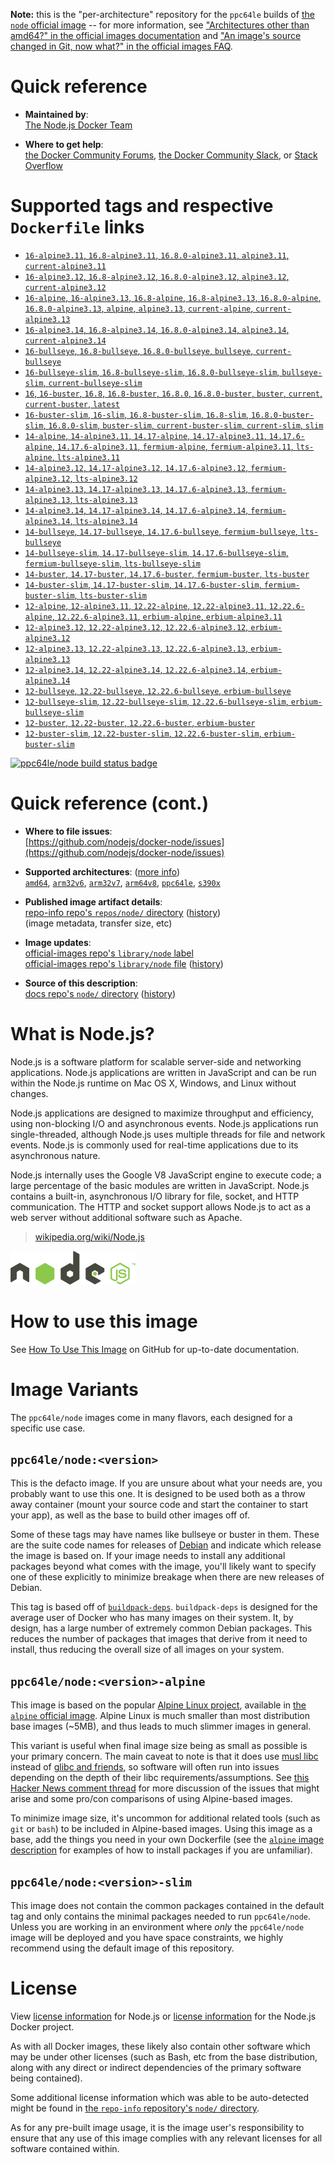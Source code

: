 <!--

********************************************************************************

WARNING:

    DO NOT EDIT "node/README.md"

    IT IS AUTO-GENERATED

    (from the other files in "node/" combined with a set of templates)

********************************************************************************

-->

**Note:** this is the "per-architecture" repository for the `ppc64le` builds of [the `node` official image](https://hub.docker.com/_/node) -- for more information, see ["Architectures other than amd64?" in the official images documentation](https://github.com/docker-library/official-images#architectures-other-than-amd64) and ["An image's source changed in Git, now what?" in the official images FAQ](https://github.com/docker-library/faq#an-images-source-changed-in-git-now-what).

# Quick reference

-	**Maintained by**:  
	[The Node.js Docker Team](https://github.com/nodejs/docker-node)

-	**Where to get help**:  
	[the Docker Community Forums](https://forums.docker.com/), [the Docker Community Slack](https://dockr.ly/slack), or [Stack Overflow](https://stackoverflow.com/search?tab=newest&q=docker)

# Supported tags and respective `Dockerfile` links

-	[`16-alpine3.11`, `16.8-alpine3.11`, `16.8.0-alpine3.11`, `alpine3.11`, `current-alpine3.11`](https://github.com/nodejs/docker-node/blob/3047652162a4f83f68260aabfdbb688e58e7b152/16/alpine3.11/Dockerfile)
-	[`16-alpine3.12`, `16.8-alpine3.12`, `16.8.0-alpine3.12`, `alpine3.12`, `current-alpine3.12`](https://github.com/nodejs/docker-node/blob/3047652162a4f83f68260aabfdbb688e58e7b152/16/alpine3.12/Dockerfile)
-	[`16-alpine`, `16-alpine3.13`, `16.8-alpine`, `16.8-alpine3.13`, `16.8.0-alpine`, `16.8.0-alpine3.13`, `alpine`, `alpine3.13`, `current-alpine`, `current-alpine3.13`](https://github.com/nodejs/docker-node/blob/3047652162a4f83f68260aabfdbb688e58e7b152/16/alpine3.13/Dockerfile)
-	[`16-alpine3.14`, `16.8-alpine3.14`, `16.8.0-alpine3.14`, `alpine3.14`, `current-alpine3.14`](https://github.com/nodejs/docker-node/blob/3047652162a4f83f68260aabfdbb688e58e7b152/16/alpine3.14/Dockerfile)
-	[`16-bullseye`, `16.8-bullseye`, `16.8.0-bullseye`, `bullseye`, `current-bullseye`](https://github.com/nodejs/docker-node/blob/3047652162a4f83f68260aabfdbb688e58e7b152/16/bullseye/Dockerfile)
-	[`16-bullseye-slim`, `16.8-bullseye-slim`, `16.8.0-bullseye-slim`, `bullseye-slim`, `current-bullseye-slim`](https://github.com/nodejs/docker-node/blob/3047652162a4f83f68260aabfdbb688e58e7b152/16/bullseye-slim/Dockerfile)
-	[`16`, `16-buster`, `16.8`, `16.8-buster`, `16.8.0`, `16.8.0-buster`, `buster`, `current`, `current-buster`, `latest`](https://github.com/nodejs/docker-node/blob/3047652162a4f83f68260aabfdbb688e58e7b152/16/buster/Dockerfile)
-	[`16-buster-slim`, `16-slim`, `16.8-buster-slim`, `16.8-slim`, `16.8.0-buster-slim`, `16.8.0-slim`, `buster-slim`, `current-buster-slim`, `current-slim`, `slim`](https://github.com/nodejs/docker-node/blob/3047652162a4f83f68260aabfdbb688e58e7b152/16/buster-slim/Dockerfile)
-	[`14-alpine`, `14-alpine3.11`, `14.17-alpine`, `14.17-alpine3.11`, `14.17.6-alpine`, `14.17.6-alpine3.11`, `fermium-alpine`, `fermium-alpine3.11`, `lts-alpine`, `lts-alpine3.11`](https://github.com/nodejs/docker-node/blob/dc340d0bf2119dee534106ef012e85861cda8b84/14/alpine3.11/Dockerfile)
-	[`14-alpine3.12`, `14.17-alpine3.12`, `14.17.6-alpine3.12`, `fermium-alpine3.12`, `lts-alpine3.12`](https://github.com/nodejs/docker-node/blob/dc340d0bf2119dee534106ef012e85861cda8b84/14/alpine3.12/Dockerfile)
-	[`14-alpine3.13`, `14.17-alpine3.13`, `14.17.6-alpine3.13`, `fermium-alpine3.13`, `lts-alpine3.13`](https://github.com/nodejs/docker-node/blob/dc340d0bf2119dee534106ef012e85861cda8b84/14/alpine3.13/Dockerfile)
-	[`14-alpine3.14`, `14.17-alpine3.14`, `14.17.6-alpine3.14`, `fermium-alpine3.14`, `lts-alpine3.14`](https://github.com/nodejs/docker-node/blob/dc340d0bf2119dee534106ef012e85861cda8b84/14/alpine3.14/Dockerfile)
-	[`14-bullseye`, `14.17-bullseye`, `14.17.6-bullseye`, `fermium-bullseye`, `lts-bullseye`](https://github.com/nodejs/docker-node/blob/dc340d0bf2119dee534106ef012e85861cda8b84/14/bullseye/Dockerfile)
-	[`14-bullseye-slim`, `14.17-bullseye-slim`, `14.17.6-bullseye-slim`, `fermium-bullseye-slim`, `lts-bullseye-slim`](https://github.com/nodejs/docker-node/blob/dc340d0bf2119dee534106ef012e85861cda8b84/14/bullseye-slim/Dockerfile)
-	[`14-buster`, `14.17-buster`, `14.17.6-buster`, `fermium-buster`, `lts-buster`](https://github.com/nodejs/docker-node/blob/dc340d0bf2119dee534106ef012e85861cda8b84/14/buster/Dockerfile)
-	[`14-buster-slim`, `14.17-buster-slim`, `14.17.6-buster-slim`, `fermium-buster-slim`, `lts-buster-slim`](https://github.com/nodejs/docker-node/blob/dc340d0bf2119dee534106ef012e85861cda8b84/14/buster-slim/Dockerfile)
-	[`12-alpine`, `12-alpine3.11`, `12.22-alpine`, `12.22-alpine3.11`, `12.22.6-alpine`, `12.22.6-alpine3.11`, `erbium-alpine`, `erbium-alpine3.11`](https://github.com/nodejs/docker-node/blob/dc340d0bf2119dee534106ef012e85861cda8b84/12/alpine3.11/Dockerfile)
-	[`12-alpine3.12`, `12.22-alpine3.12`, `12.22.6-alpine3.12`, `erbium-alpine3.12`](https://github.com/nodejs/docker-node/blob/dc340d0bf2119dee534106ef012e85861cda8b84/12/alpine3.12/Dockerfile)
-	[`12-alpine3.13`, `12.22-alpine3.13`, `12.22.6-alpine3.13`, `erbium-alpine3.13`](https://github.com/nodejs/docker-node/blob/dc340d0bf2119dee534106ef012e85861cda8b84/12/alpine3.13/Dockerfile)
-	[`12-alpine3.14`, `12.22-alpine3.14`, `12.22.6-alpine3.14`, `erbium-alpine3.14`](https://github.com/nodejs/docker-node/blob/dc340d0bf2119dee534106ef012e85861cda8b84/12/alpine3.14/Dockerfile)
-	[`12-bullseye`, `12.22-bullseye`, `12.22.6-bullseye`, `erbium-bullseye`](https://github.com/nodejs/docker-node/blob/dc340d0bf2119dee534106ef012e85861cda8b84/12/bullseye/Dockerfile)
-	[`12-bullseye-slim`, `12.22-bullseye-slim`, `12.22.6-bullseye-slim`, `erbium-bullseye-slim`](https://github.com/nodejs/docker-node/blob/dc340d0bf2119dee534106ef012e85861cda8b84/12/bullseye-slim/Dockerfile)
-	[`12-buster`, `12.22-buster`, `12.22.6-buster`, `erbium-buster`](https://github.com/nodejs/docker-node/blob/dc340d0bf2119dee534106ef012e85861cda8b84/12/buster/Dockerfile)
-	[`12-buster-slim`, `12.22-buster-slim`, `12.22.6-buster-slim`, `erbium-buster-slim`](https://github.com/nodejs/docker-node/blob/dc340d0bf2119dee534106ef012e85861cda8b84/12/buster-slim/Dockerfile)

[![ppc64le/node build status badge](https://img.shields.io/jenkins/s/https/doi-janky.infosiftr.net/job/multiarch/job/ppc64le/job/node.svg?label=ppc64le/node%20%20build%20job)](https://doi-janky.infosiftr.net/job/multiarch/job/ppc64le/job/node/)

# Quick reference (cont.)

-	**Where to file issues**:  
	[https://github.com/nodejs/docker-node/issues](https://github.com/nodejs/docker-node/issues)

-	**Supported architectures**: ([more info](https://github.com/docker-library/official-images#architectures-other-than-amd64))  
	[`amd64`](https://hub.docker.com/r/amd64/node/), [`arm32v6`](https://hub.docker.com/r/arm32v6/node/), [`arm32v7`](https://hub.docker.com/r/arm32v7/node/), [`arm64v8`](https://hub.docker.com/r/arm64v8/node/), [`ppc64le`](https://hub.docker.com/r/ppc64le/node/), [`s390x`](https://hub.docker.com/r/s390x/node/)

-	**Published image artifact details**:  
	[repo-info repo's `repos/node/` directory](https://github.com/docker-library/repo-info/blob/master/repos/node) ([history](https://github.com/docker-library/repo-info/commits/master/repos/node))  
	(image metadata, transfer size, etc)

-	**Image updates**:  
	[official-images repo's `library/node` label](https://github.com/docker-library/official-images/issues?q=label%3Alibrary%2Fnode)  
	[official-images repo's `library/node` file](https://github.com/docker-library/official-images/blob/master/library/node) ([history](https://github.com/docker-library/official-images/commits/master/library/node))

-	**Source of this description**:  
	[docs repo's `node/` directory](https://github.com/docker-library/docs/tree/master/node) ([history](https://github.com/docker-library/docs/commits/master/node))

# What is Node.js?

Node.js is a software platform for scalable server-side and networking applications. Node.js applications are written in JavaScript and can be run within the Node.js runtime on Mac OS X, Windows, and Linux without changes.

Node.js applications are designed to maximize throughput and efficiency, using non-blocking I/O and asynchronous events. Node.js applications run single-threaded, although Node.js uses multiple threads for file and network events. Node.js is commonly used for real-time applications due to its asynchronous nature.

Node.js internally uses the Google V8 JavaScript engine to execute code; a large percentage of the basic modules are written in JavaScript. Node.js contains a built-in, asynchronous I/O library for file, socket, and HTTP communication. The HTTP and socket support allows Node.js to act as a web server without additional software such as Apache.

> [wikipedia.org/wiki/Node.js](https://en.wikipedia.org/wiki/Node.js)

![logo](https://raw.githubusercontent.com/docker-library/docs/01c12653951b2fe592c1f93a13b4e289ada0e3a1/node/logo.png)

# How to use this image

See [How To Use This Image](https://github.com/nodejs/docker-node/blob/master/README.md#how-to-use-this-image) on GitHub for up-to-date documentation.

# Image Variants

The `ppc64le/node` images come in many flavors, each designed for a specific use case.

## `ppc64le/node:<version>`

This is the defacto image. If you are unsure about what your needs are, you probably want to use this one. It is designed to be used both as a throw away container (mount your source code and start the container to start your app), as well as the base to build other images off of.

Some of these tags may have names like bullseye or buster in them. These are the suite code names for releases of [Debian](https://wiki.debian.org/DebianReleases) and indicate which release the image is based on. If your image needs to install any additional packages beyond what comes with the image, you'll likely want to specify one of these explicitly to minimize breakage when there are new releases of Debian.

This tag is based off of [`buildpack-deps`](https://hub.docker.com/_/buildpack-deps/). `buildpack-deps` is designed for the average user of Docker who has many images on their system. It, by design, has a large number of extremely common Debian packages. This reduces the number of packages that images that derive from it need to install, thus reducing the overall size of all images on your system.

## `ppc64le/node:<version>-alpine`

This image is based on the popular [Alpine Linux project](https://alpinelinux.org), available in [the `alpine` official image](https://hub.docker.com/_/alpine). Alpine Linux is much smaller than most distribution base images (~5MB), and thus leads to much slimmer images in general.

This variant is useful when final image size being as small as possible is your primary concern. The main caveat to note is that it does use [musl libc](https://musl.libc.org) instead of [glibc and friends](https://www.etalabs.net/compare_libcs.html), so software will often run into issues depending on the depth of their libc requirements/assumptions. See [this Hacker News comment thread](https://news.ycombinator.com/item?id=10782897) for more discussion of the issues that might arise and some pro/con comparisons of using Alpine-based images.

To minimize image size, it's uncommon for additional related tools (such as `git` or `bash`) to be included in Alpine-based images. Using this image as a base, add the things you need in your own Dockerfile (see the [`alpine` image description](https://hub.docker.com/_/alpine/) for examples of how to install packages if you are unfamiliar).

## `ppc64le/node:<version>-slim`

This image does not contain the common packages contained in the default tag and only contains the minimal packages needed to run `ppc64le/node`. Unless you are working in an environment where *only* the `ppc64le/node` image will be deployed and you have space constraints, we highly recommend using the default image of this repository.

# License

View [license information](https://github.com/nodejs/node/blob/master/LICENSE) for Node.js or [license information](https://github.com/nodejs/docker-node/blob/master/LICENSE) for the Node.js Docker project.

As with all Docker images, these likely also contain other software which may be under other licenses (such as Bash, etc from the base distribution, along with any direct or indirect dependencies of the primary software being contained).

Some additional license information which was able to be auto-detected might be found in [the `repo-info` repository's `node/` directory](https://github.com/docker-library/repo-info/tree/master/repos/node).

As for any pre-built image usage, it is the image user's responsibility to ensure that any use of this image complies with any relevant licenses for all software contained within.
